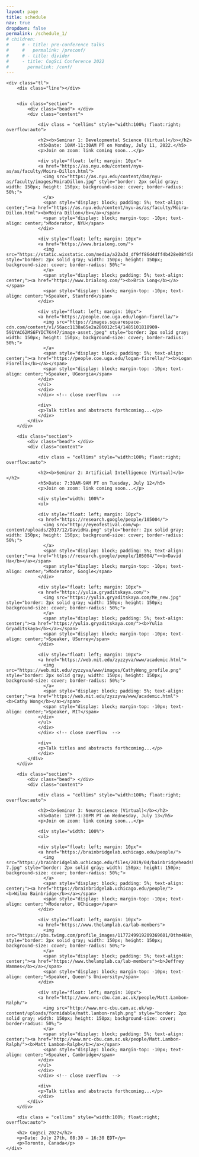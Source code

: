 ```yaml
---
layout: page
title: schedule
nav: true
dropdown: false
permalink: /schedule_1/
# children:
#     # - title: pre-conference talks
#     #   permalink: /preconf/
#     # - title: divider
#     - title: CogSci Conference 2022
#       permalink: /conf/
---
```


<link rel="stylesheet" href="{{ site.baseurl | prepend: site.url }}/custom.css">


<div class="container_tl">

    <div class="tl">
        <div class="line"></div>


        <div class="section">
            <div class="bead"> </div>
            <div class="content">

                <div class = "cellims" style="width:100%; float:right; overflow:auto">

                <h2><b>Seminar 1: Developmental Science (Virtual)</b></h2>
                <h5>Date: 10AM-11:30AM PT on Monday, July 11, 2022.</h5>
                <p>Join on zoom: link coming soon...</p>

                <div style="float: left; margin: 10px">
                <a href="https://as.nyu.edu/content/nyu-as/as/faculty/Moira-Dillon.html">
                  <img src="https://as.nyu.edu/content/dam/nyu-as/faculty/images/MoiraDillon.jpg" style="border: 2px solid gray; width: 150px; height: 150px; background-size: cover; border-radius: 50%;">
                  </a>
                  <span style="display: block; padding: 5%; text-align: center;"><a href="https://as.nyu.edu/content/nyu-as/as/faculty/Moira-Dillon.html"><b>Moira Dillon</b></a></span>
                  <span style="display: block; margin-top: -10px; text-align: center;">Moderator, NYU</span>
                </div>

                <div style="float: left; margin: 10px">
                <a href="https://www.brialong.com/">
                  <img src="https://static.wixstatic.com/media/a22a3d_df9ff86d4dff4b428e08f450332aa4f2~mv2_d_2336_2827_s_2.jpg/v1/crop/x_134,y_164,w_2110,h_2107/fill/w_205,h_205,al_c,q_80,usm_0.66_1.00_0.01,enc_auto/profile2.jpg" style="border: 2px solid gray; width: 150px; height: 150px; background-size: cover; border-radius: 50%;">
                  </a>
                  <span style="display: block; padding: 5%; text-align: center;"><a href="https://www.brialong.com/"><b>Bria Long</b></a></span>
                  <span style="display: block; margin-top: -10px; text-align: center;">Speaker, Stanford</span>
                </div>

                <div style="float: left; margin: 10px">
                <a href="https://people.coe.uga.edu/logan-fiorella/">
                  <img src="https://images.squarespace-cdn.com/content/v1/56acc1138a65e2a286012c54/1485101818909-591YAC62MS6FYIC7K447/image-asset.jpeg" style="border: 2px solid gray; width: 150px; height: 150px; background-size: cover; border-radius: 50%;">
                  </a>
                  <span style="display: block; padding: 5%; text-align: center;"><a href="https://people.coe.uga.edu/logan-fiorella/"><b>Logan Fiorella</b></a></span>
                  <span style="display: block; margin-top: -10px; text-align: center;">Speaker, UGeorgia</span>
                </div>
                </ul>
                </div>
                </div> <!-- close overflow  -->

                <div>
                <p>Talk titles and abstracts forthcoming...</p>
                </div>
            </div>
        </div>

        <div class="section">
            <div class="bead"> </div>
            <div class="content">

                <div class = "cellims" style="width:100%; float:right; overflow:auto">

                <h2><b>Seminar 2: Artificial Intelligence (Virtual)</b></h2>
                <h5>Date: 7:30AM-9AM PT on Tuesday, July 12</h5>
                <p>Join on zoom: link coming soon...</p>

                <div style="width: 100%">
                <ul>

                <div style="float: left; margin: 10px">
                <a href="https://research.google/people/105004/">
                  <img src="http://eyeofestival.com/wp-content/uploads/2017/12/DavidHa.png" style="border: 2px solid gray; width: 150px; height: 150px; background-size: cover; border-radius: 50%;">
                  </a>
                  <span style="display: block; padding: 5%; text-align: center;"><a href="https://research.google/people/105004/"><b>David Ha</b></a></span>
                  <span style="display: block; margin-top: -10px; text-align: center;">Moderator, Google</span>
                </div>

                <div style="float: left; margin: 10px">
                <a href="https://yulia.gryaditskaya.com/">
                  <img src="https://yulia.gryaditskaya.com/Me_new.jpg" style="border: 2px solid gray; width: 150px; height: 150px; background-size: cover; border-radius: 50%;">
                  </a>
                  <span style="display: block; padding: 5%; text-align: center;"><a href="https://yulia.gryaditskaya.com/"><b>Yulia Gryaditskaya</b></a></span>
                  <span style="display: block; margin-top: -10px; text-align: center;">Speaker, USurrey</span>
                </div>

                <div style="float: left; margin: 10px">
                <a href="https://web.mit.edu/zyzzyva/www/academic.html">
                  <img src="https://web.mit.edu/zyzzyva/www/images/CathyWong_profile.png" style="border: 2px solid gray; width: 150px; height: 150px; background-size: cover; border-radius: 50%;">
                  </a>
                  <span style="display: block; padding: 5%; text-align: center;"><a href="https://web.mit.edu/zyzzyva/www/academic.html"><b>Cathy Wong</b></a></span>
                  <span style="display: block; margin-top: -10px; text-align: center;">Speaker, MIT</span>
                </div>
                </ul>
                </div>
                </div> <!-- close overflow  -->

                <div>
                <p>Talk titles and abstracts forthcoming...</p>
                </div>
            </div>
        </div>

        <div class="section">
            <div class="bead"> </div>
            <div class="content">

                <div class = "cellims" style="width:100%; float:right; overflow:auto">

                <h2><b>Seminar 3: Neuroscience (Virtual)</b></h2>
                <h5>Date: 12PM-1:30PM PT on Wednesday, July 13</h5>
                <p>Join on zoom: link coming soon...</p>

                <div style="width: 100%">
                <ul>

                <div style="float: left; margin: 10px">
                <a href="https://brainbridgelab.uchicago.edu/people/">
                  <img src="https://brainbridgelab.uchicago.edu/files/2019/04/bainbridgeheadshot-7.jpg" style="border: 2px solid gray; width: 150px; height: 150px; background-size: cover; border-radius: 50%;">
                  </a>
                  <span style="display: block; padding: 5%; text-align: center;"><a href="https://brainbridgelab.uchicago.edu/people/"><b>Wilma Bainbridge</b></a></span>
                  <span style="display: block; margin-top: -10px; text-align: center;">Moderator, UChicago</span>
                </div>

                <div style="float: left; margin: 10px">
                <a href="https://www.thelamplab.ca/lab-members">
                  <img src="https://pbs.twimg.com/profile_images/1177249919209369601/Othm4KHn_400x400.jpg" style="border: 2px solid gray; width: 150px; height: 150px; background-size: cover; border-radius: 50%;">
                  </a>
                  <span style="display: block; padding: 5%; text-align: center;"><a href="https://www.thelamplab.ca/lab-members"><b>Jeffrey Wammes</b></a></span>
                  <span style="display: block; margin-top: -10px; text-align: center;">Speaker, Queen's University</span>
                </div>

                <div style="float: left; margin: 10px">
                <a href="http://www.mrc-cbu.cam.ac.uk/people/Matt.Lambon-Ralph/">
                  <img src="http://www.mrc-cbu.cam.ac.uk/wp-content/uploads/formidable/matt.lambon-ralph.png" style="border: 2px solid gray; width: 150px; height: 150px; background-size: cover; border-radius: 50%;">
                  </a>
                  <span style="display: block; padding: 5%; text-align: center;"><a href="http://www.mrc-cbu.cam.ac.uk/people/Matt.Lambon-Ralph/"><b>Matt Lambon-Ralph</b></a></span>
                  <span style="display: block; margin-top: -10px; text-align: center;">Speaker, Cambridge</span>
                </div>
                </ul>
                </div>
                </div> <!-- close overflow  -->

                <div>
                <p>Talk titles and abstracts forthcoming...</p>
                </div>
            </div>
        </div>

<div class="section">
    <div class="bead"> </div>
    <div class="content">

        <div class = "cellims" style="width:100%; float:right; overflow:auto">

        <h2> CogSci 2022</h2>
        <p>Date: July 27th, 08:30 – 16:30 EDT</p>
        <p>Toronto, Canada</p>
    </div>
</div>
</div>
</div>


<script src="{{ site.baseurl | prepend: site.url }}/timeline.js">
